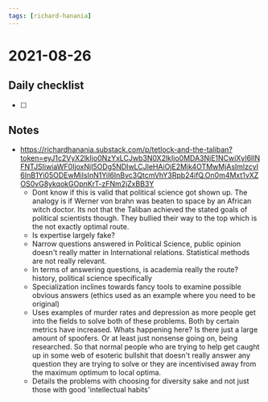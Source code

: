 ```yaml
---
tags: [richard-hanania]
---
```

# 2021-08-26


## Daily checklist

* [ ]

## Notes

* https://richardhanania.substack.com/p/tetlock-and-the-taliban?token=eyJ1c2VyX2lkIjo0NzYxLCJwb3N0X2lkIjo0MDA3NjE1NCwiXyI6IlNFNTJSIiwiaWF0IjoxNjI5ODg5NDIwLCJleHAiOjE2Mjk4OTMwMjAsImlzcyI6InB1Yi05ODEwMiIsInN1YiI6InBvc3QtcmVhY3Rpb24ifQ.On0m4Mxt1vXZOS0vG8ykqokGOpnKrT-zFNm2jZxBB3Y
    * Dont know if this is valid that political science got shown up. The analogy is if Werner von brahn was beaten to
      space by an African witch doctor. Its not that the Taliban achieved the stated goals of political scientists
      though. They bullied their way to the top which is the not exactly optimal route.
    * Is expertise largely fake?
    * Narrow questions answered in Political Science, public opinion doesn't really matter in International relations.
      Statistical methods are not really relevant.
    * In terms of answering questions, is academia really the route? history, political science specifically
    * Specialization inclines towards fancy tools to examine possible obvious answers (ethics used as an example where
      you need to be original)
    * Uses examples of murder rates and depression as more people get into the fields to solve both of these problems.
      Both by certain metrics have increased. Whats happening here? Is there just a large amount of spoofers. Or at
      least just nonsense going on, being researched. So that normal people who are trying to help get caught up in some
      web of esoteric bullshit that doesn't really answer any question they are trying to solve or they are incentivised
      away from the maximum optimum to local optima.
    * Details the problems with choosing for diversity sake and not just those with good 'intellectual habits'
